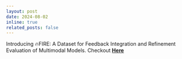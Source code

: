 ```yaml
---
layout: post
date: 2024-08-02
inline: true
related_posts: false
---
```


Introducing 🔥FIRE: A Dataset for Feedback Integration and Refinement Evaluation of Multimodal Models. Checkout **[Here](https://twitter.com/Sealiqing/status/1819280783821230324)**